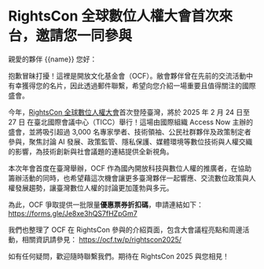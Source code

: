 # RightsCon 全球數位人權大會首次來台，邀請您一同參與

親愛的夥伴 {{name}} 您好：

抱歉冒昧打擾！這裡是開放文化基金會（OCF）。敝會夥伴曾在先前的交流活動中有幸獲得您的名片，因此透過郵件聯繫，希望向您介紹一場重要且值得關注的國際盛會。

今年，[RightsCon 全球數位人權大會](https://www.rightscon.org/)首次登陸臺灣，將於 2025 年 2 月 24 日至 27 日 在臺北國際會議中心（TICC）舉行！這場由國際組織 Access Now 主辦的盛會，並將吸引超過 3,000 名專家學者、技術領袖、公民社群夥伴及政策制定者參與，聚焦討論 AI 發展、政策監管、隱私保護、媒體環境等數位技術與人權交織的影響，為技術創新與社會議題的連結提供全新視角。

本次年會首度在臺灣舉辦，OCF 作為國內開放科技與數位人權的推廣者，在協助籌辦活動的同時，也希望藉這次機會讓更多臺灣夥伴一起響應、交流數位政策與人權發展趨勢，讓臺灣數位人權的討論更加蓬勃與多元。

為此，OCF 爭取提供一批限量**優惠票券折扣碼**，申請連結如下： <https://forms.gle/Je8xe3hQS7fHZpGm7>

我們也整理了 OCF 在 RightsCon 參與的介紹頁面，包含大會議程亮點和周邊活動，相關資訊請參見： <https://ocf.tw/p/rightscon2025/>

如有任何疑問，歡迎隨時聯繫我們。期待在 RightsCon 2025 與您相見！

